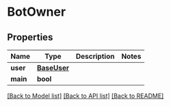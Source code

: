 # BotOwner

## Properties
Name | Type | Description | Notes
------------ | ------------- | ------------- | -------------
**user** | [**BaseUser**](BaseUser.md) |  | 
**main** | **bool** |  | 

[[Back to Model list]](../README.md#documentation-for-models) [[Back to API list]](../README.md#documentation-for-api-endpoints) [[Back to README]](../README.md)

